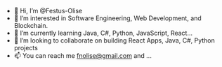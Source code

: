- 👋 Hi, I’m @Festus-Olise
- 👀 I’m interested in Software Engineering, Web Development, and Blockchain.
- 🌱 I’m currently learning Java, C#, Python, JavaScript, React...
- 💞️ I’m looking to collaborate on building React Apps, Java, C#, Python projects
- 📫 You can reach me fnolise@gmail.com and ...

<!---
Festus-Olise/Festus-Olise is a ✨ special ✨ repository because its `README.md` (this file) appears on your GitHub profile.
You can click the Preview link to take a look at your changes.
--->
